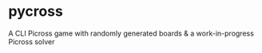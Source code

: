 # pycross
A CLI Picross game with randomly generated boards &amp; a work-in-progress Picross solver
